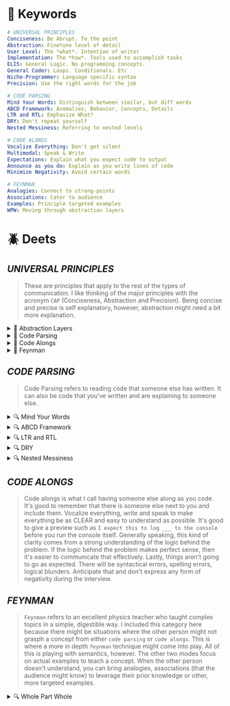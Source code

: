 <!--==================-->
# 🔑 Keywords
<!--==================-->
```yaml Universal Principles
# UNIVERSAL PRINCIPLES
Conciseness: Be Abrupt. To the point
Abstraction: Finetune level of detail
User Level: The *what*. Intention of writer
Implementation: The *how*. Tools used to accomplish tasks
ELI5: General Logic. No programming concepts.
General Coder: Loops. Conditionals. Etc
Niche-Programmer: Language specific syntax
Precision: Use the right words for the job
```
```yaml Code Parsing
# CODE PARSING
Mind Your Words: Distinguish between similar, but diff words
ABCD Framework: Anomalies, Behavior, Concepts, Details
LTR and RTL: Emphasize What?
DRY: Don't repeat yourself
Nested Messiness: Referring to nested levels
```
```yaml Code Alongs
# CODE ALONGS
Vocalize Everything: Don't get silent
Multimodal: Speak & Write
Expectations: Explain what you expect code to output
Announce as you do: Explain as you write lines of code
Minimize Negativity: Avoid certain words
```
```yaml Feynman
# FEYNMAN
Analogies: Connect to strong-points
Associations: Cater to audience
Examples: Principle targeted examples
WPW: Moving through abstraction layers
```

<!--==================-->
# 🪲 Deets
<!--==================-->
## _UNIVERSAL PRINCIPLES_
> These are principles that apply to the rest of the types of communication. I like thinking of the major principles with the acronym `CAP` (Conciseness, Abstraction and Precision). Being concise and precise is self explanatory, however, abstraction might need a bit more explanation.

<details><summary>🐧 Abstraction Layers</summary>

> The power of 3. No matter how you slice it there are about 3 levels of abstraction. I divided the type of communication that will be done into 3 types (1) Code Parsing (2) Code Alongs and (3) Feynman. Below, I will go over what the different abstraction layers look like for each communication type.

There are `user-level` and `implementation` explanations. The `implementation` explanation can be further broken down into `language-agnostic` and `language-specific`. Another way to think about it is that there are 3 levels of abstraction. Lv1 is the user-level description where you ware explaining to a non-programmer the concepts. Level 2 and 3 are for programmers.
>  ```yaml
>  Lv1: ELI5, General Logic
>  Lv2: Comp-sci student
>  Lv3: JS Developer
>  ```
</details> <!---------------------->

<details><summary>🐝 Code Parsing</summary>

> Start off with what the developer intends to do. Typically this can be extracted from variable names. If a function is called `addTwoNumbers`. The name abstracts away the implementation. However, if more detail needs to be added, then go inside of the code and start with the general programming concepts: loop, conditionals, general data structures, etc. Lastly, explain the general syntax of the programming language.
</details> <!---------------------->

<details><summary>🐝 Code Alongs</summary>

> Following the PEDAC process naturally helps you foollow this level of abstraction. The `high level overview` is level one where you follow general logic. The next implementation is where you bring over the general programming tools `conditionals, loops, etc`
</details> <!---------------------->

<details><summary>🐝 Feynman</summary>

> There are still 3 levels of abstraction here, but the 3 levels are slightly different. In terms of programming, it might look something like this.

```yaml
Level1: Concept. Introduce the concept. Definition. Analogy.
Level2: Important Details
Level3: Other Details. Usually a concrete example.
```

```yaml
Concept: First class function. Functions can be used anywhere a value can be used
Key Details: Assignment to var, fn argument, return from fn
Other Details: Concrete example. Edge Cases where it doesn't behave as expected
```
</details> <!---------------------->

## _CODE PARSING_
> Code Parsing refers to reading code that someone else has written. It can also be code that you've written and are explaining to someone else.

<details><summary>🔍 Mind Your Words</summary>

> Certain words are similar but have different meanings. They might be the same parts of speech but different. Examples include `arg`  vs `parameter`. Both nouns, but mean slightly different things. Or they might be similar in that once is a verb and the other is a noun. An example is `invocation` and `invoke`. One is a noun and the other is a verb. Mind your words.
</details> <!---------------------->

<details><summary>🔍 ABCD Framework</summary>

> `ABCD` framework is a checklist of things to look for when parsing code. It stands for anomalies, behavior, concepts and details/description.
</details> <!---------------------->

<details><summary>🔍 LTR and RTL</summary>

> English is a `LTR` language, meaning it's read left to right. The subject is the focus of a sentence. When parsing code, the subject seems a little mysterious. Is it the `JS Engine` or is it the `Interpreter`? Even if you know the answer, it seems like unnecessary mental overload to specify a detail that seems trivial. When the subject is not known, it makes sense to read `RTL`. The key to knowing what to use is to discern what to focus. Do you focus on the action? Do you focus on the value? Use this to decide whether to read LTR or RTL.

> In addition to knowing the direction to read code, another way to think about reading code is in terms of scope. Start from bigger scope to smaller scope as well as reading from top to bottom
<!--~~~~~~~~~~~~~~~~~~-->
```yaml
# LTR
Variables: Declaration, Initialization, Assignment
Functions: Definition, Parameters, Invocation

# RTL
Methods: Standard library Methods
Properties: Standard Library Properties
```
</details> <!---------------------->

<details><summary>🔍 DRY</summary>

> Don't repeat yourself. It can get wordy to be 100% correct at all times. Object references are stored in variables. Establish that fact at the time of initialization, however, after that refer to the array by its variable name. `varName array` vs `the array referenced by varName`. The latter is not bad either, but can get wordier. Choose your poison.
</details> <!---------------------->

<details><summary>🔍 Nested Messiness</summary>

> Think of Inception. How do you refer to the 4 levels of a dream? The most obvious way is to refer to it by the level's distinguishing feature. Hotel level. Snowy Level. You can use a number, but it can be messy to count the level with all the nested symbols `{}, []` and this can prove be mentally taxing. A simple fix? Use relative placement such as `first, last, middle`.Using these relative words reduces mental overhead and communicates to the audience in a way that is easy to understand.

If a nested layer is named, you can refer to the layer by its name. In Inception, you say `limbo` and it's clear that you're referring to level 4. Likewise, use similar techniques to refer to the correct nested level. Generally speaking, if you are overnesting(3+ levels), there is probably a chance that the code could be optimized and refactored.
</details> <!---------------------->

## _CODE ALONGS_
> Code alongs is what I call having someone else along as you code. It's good to remember that there is someone else next to you and include them. Vocalize everything, write and speak to make everything be as CLEAR and easy to understand as possible. It's good to give a preview such as `I expect this to log ___ to the console` before you run the console itself. Generally speaking, this kind of clarity comes from a strong understanding of the logic behind the problem. If the logic behind the problem makes perfect sense, then it's easier to communicate that effectively. Lastly, things aren't going to go as expected. There will be syntactical errors, spelling errors, logical blunders. Anticipate that and don't express any form of negativity during the interview.

## _FEYNMAN_
> `Feynman` refers to an excellent physics teacher who taught complex topics in a simple, digestible way. I included this category here because there might be situations where the other person might not grasph a concept from either `code parsing` or `code alongs`. This is where a more in depth `feynman` technique might come into play. All of this is playing with semantics, however. The other two modes focus on actual examples to teach a concept. When the other person doesn't understand, you can bring analogies, associations (that the audience might know) to leverage their prior knowledge or other, more targeted examples.

<details><summary>🔍 Whole Part Whole</summary>

> `WPW` is about walking down the abstraction levels effectively. You want to be able to connect the bigger picture with the details or the branches from the leaves. You want to be able to leverage both the `focused` and `diffused` modes to make sure the concept is understood deeply at all abstraction levels.

</details> <!---------------------->
